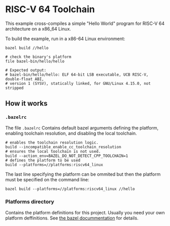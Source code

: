 # RISC-V 64 Toolchain

This example cross-compiles a simple "Hello World" program for RISC-V 64 architecture on a x86_64 Linux.

To build the example, run in a x86-64 Linux environment:

```Shell
bazel build //hello

# check the binary's platform
file bazel-bin/hello/hello

# Expected output: 
# bazel-bin/hello/hello: ELF 64-bit LSB executable, UCB RISC-V, double-float ABI,
# version 1 (SYSV), statically linked, for GNU/Linux 4.15.0, not stripped
```

## How it works
### `.bazelrc`

The file `.bazelrc` Contains default bazel arguments defining the platform, enabling toolchain resolution, and disabling the local toolchain.

```Shell
# enables the toolchain resolution logic.
build --incompatible_enable_cc_toolchain_resolution
# ensures the local toolchain is not used.
build --action_env=BAZEL_DO_NOT_DETECT_CPP_TOOLCHAIN=1
# defines the platform to be used
build --platforms=//platforms:riscv64_linux
```

The last line specifying the platform can be ommited but then the platform must be specified on the command line:

```
bazel build --platforms=//platforms:riscv64_linux //hello
```

### Platforms directory

Contains the platform definitions for this project. Usually you need your own platform deffinitions. See [the bazel docummentation](https://bazel.build/extending/platforms) for details.






